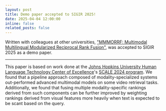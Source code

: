 ```yaml
---
layout: post
title: Demo paper accepted to SIGIR 2025!
date: 2025-04-04 12:00:00
inline: false
related_posts: false
---
```


Written with colleagues at other universities, ["MMMORRF: Multimodal Multilingual Modularized Reciprocal Rank Fusion"](https://arxiv.org/abs/2503.20698), was accepted to SIGIR 2025 as a demo paper.

---

This paper is based on work done at the [Johns Hopkins University Human Language Technology Center of Excellence](https://hltcoe.jhu.edu/)'s [SCALE 2024 program](https://hltcoe.jhu.edu/research/scale/scale-2024/). We found that a pipeline approach composed of modality-specialized systems out-performed advanced multimodal models on some video retrieval tasks. Additionally, we found that fusing multiple modality-specific rankings derived from such components can be further improved by weighting rankings derived from visual features more heavily when text is expected to be scant based on the query.
